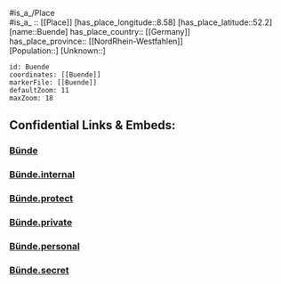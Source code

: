 ﻿---
location: [52.2,8.58] 
mapzoom: [7,12] 
mapmarker: city 
type: City
tags:
- geo/City


SpocWebEntityId: 29433
isDeleted: false
confidential: public

---
#is_a_/Place  
#is_a_ :: [[Place]] 
[has_place_longitude::8.58] 
[has_place_latitude::52.2] 
[name::Buende] 
has_place_country:: [[Germany]]  
has_place_province:: [[NordRhein-Westfahlen]]  
[Population::] 
[Unknown::] 


```leaflet
id: Buende
coordinates: [[Buende]] 
markerFile: [[Buende]] 
defaultZoom: 11 
maxZoom: 18
```


## Confidential Links & Embeds: 

### [Bünde](/_public/Earth/Continent/Europe/Europe~Central/Germany/Germany~West/Nord_Rhein-Westfalen/counties~NW/Herford/cities~Herford/Bünde.md) 

### [Bünde.internal](/_internal/Earth/Continent/Europe/Europe~Central/Germany/Germany~West/Nord_Rhein-Westfalen/counties~NW/Herford/cities~Herford/Bünde.internal.md) 

### [Bünde.protect](/_protect/Earth/Continent/Europe/Europe~Central/Germany/Germany~West/Nord_Rhein-Westfalen/counties~NW/Herford/cities~Herford/Bünde.protect.md) 

### [Bünde.private](/_private/Earth/Continent/Europe/Europe~Central/Germany/Germany~West/Nord_Rhein-Westfalen/counties~NW/Herford/cities~Herford/Bünde.private.md) 

### [Bünde.personal](/_personal/Earth/Continent/Europe/Europe~Central/Germany/Germany~West/Nord_Rhein-Westfalen/counties~NW/Herford/cities~Herford/Bünde.personal.md) 

### [Bünde.secret](/_secret/Earth/Continent/Europe/Europe~Central/Germany/Germany~West/Nord_Rhein-Westfalen/counties~NW/Herford/cities~Herford/Bünde.secret.md) 
